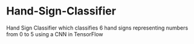 # Hand-Sign-Classifier
Hand Sign Classifier which classifies 6 hand signs representing numbers from 0 to 5 using a CNN in TensorFlow
